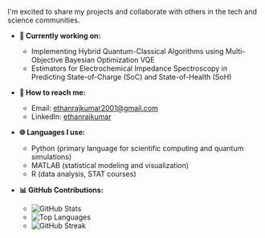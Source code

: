 
I'm excited to share my projects and collaborate with others in the tech and science communities. 

- **🔧 Currently working on:**
  - Implementing Hybrid Quantum-Classical Algorithms using Multi-Objective Bayesian Optimization VQE 
  - Estimators for Electrochemical Impedance Spectroscopy in Predicting State-of-Charge (SoC) and State-of-Health (SoH)

- **📧 How to reach me:**
  - Email: ethanrajkumar2001@gmail.com
  - LinkedIn: [ethanrajkumar](https://www.linkedin.com/in/ethanrajkumar/)
 
- **🌐 Languages I use:**
  - Python (primary language for scientific computing and quantum simulations)
  - MATLAB (statistical modeling and visualization)
  - R (data analysis, STAT courses)

- **📊 GitHub Contributions:**
  - ![GitHub Stats](https://github-readme-stats.vercel.app/api?username=ethraj2001&show_icons=true&theme=radical)
  - ![Top Languages](https://github-readme-stats.vercel.app/api/top-langs/?username=ethraj2001&layout=compact&theme=radical)
  - ![GitHub Streak](https://github-readme-streak-stats.herokuapp.com?user=ethraj2001)

